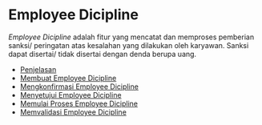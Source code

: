 # Employee Dicipline

*Employee Dicipline* adalah fitur yang mencatat dan memproses pemberian sanksi/
peringatan atas kesalahan yang dilakukan oleh karyawan. Sanksi dapat disertai/
tidak disertai dengan denda berupa uang.

- [Penjelasan](./employee-dicipline/penjelasan.md)
- [Membuat Employee Dicipline](./employee-dicipline/membuat.md)
- [Mengkonfirmasi Employee Dicipline](./employee-dicipline/mengkonfirmasi.md)
- [Menyetujui Employee Dicipline](./employee-dicipline/menyetujui.md)
- [Memulai Proses Employee Dicipline](./employee-dicipline/memulai-proses.md)
- [Memvalidasi Employee Dicipline](./employee-dicipline/memvalidasi.md)
